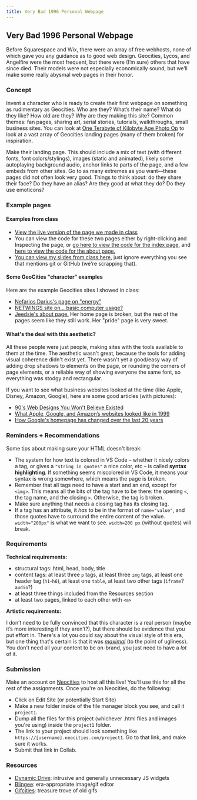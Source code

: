 ```yaml
---
title: Very Bad 1996 Personal Webpage
---
```


## Very Bad 1996 Personal Webpage

Before Squarespace and Wix, there were an array of free webhosts, none of which gave you any guidance as to good web design. Geocities, Lycos, and Angelfire were the most frequent, but there were (I’m sure) others that have since died. Their models were not especially economically sound, but we’ll make some really abysmal web pages in their honor.

### Concept

Invent a character who is ready to create their first webpage on something as rudimentary as Geocities. Who are they? What’s their name? What do they like? How old are they? Why are they making this site? Common themes: fan pages, sharing art, serial stories, tutorials, walkthroughs, small business sites. You can look at [One Terabyte of Kilobyte Age Photo Op](https://oneterabyteofkilobyteage.tumblr.com/) to look at a vast array of Geocities landing pages (many of them broken) for inspiration.

Make their landing page. This should include a mix of text (with different fonts, font colors/stylings), images (static and animated), likely some autoplaying background audio, anchor links to parts of the page, and a few embeds from other sites. Go to as many extremes as you want––these pages did not often look very good. Things to think about: do they share their face? Do they have an alias? Are they good at what they do? Do they use emoticons?

### Example pages

#### Examples from class
* [View the live version of the page we made in class](/artofweb-21/examples/day1/index.html)
* You can view the code for these two pages either by right-clicking and Inspecting the page, or [go here to view the code for the index page](https://github.com/thely/artofweb-21/blob/main/examples/day1/index.html), and [here to view the code for the about page.](https://github.com/thely/artofweb-21/blob/main/examples/day1/about.html)
* [You can view my slides from class here](/artofweb-21/slides/day-1-slides.html), just ignore everything you see that mentions git or GitHub (we're scrapping that).

#### Some GeoCities "character" examples
Here are the example Geocities sites I showed in class:

* [Nefarios Darius's page on "energy"](https://web.archive.org/web/20091022123634/http://geocities.com/nefarious_darius/myenergy.html)
* [NETWINGS site on... basic computer usage?](https://web.archive.org/web/20091027063331/http://geocities.com/netwings.geo/)
* [Jeedsie's about page.](https://web.archive.org/web/20091027104650/http://geocities.com/jeedsie320/bio.html) Her home page is broken, but the rest of the pages seem like they still work. Her "pride" page is very sweet.

#### What's the deal with this aesthetic?
All these people were just people, making sites with the tools available to them at the time. The aesthetic wasn't great, because the tools for adding visual coherence didn't exist yet. There wasn't yet a good/easy way of adding drop shadows to elements on the page, or rounding the corners of page elements, or a reliable way of showing everyone the same font, so everything was stodgy and rectangular.

If you want to see what business websites looked at the time (like Apple, Disney, Amazon, Google), here are some good articles (with pictures): 
* [90's Web Designs You Won't Believe Existed](https://www.justinmind.com/blog/10-90s-websites-designs-you-wont-believe-existed/)
* [What Apple, Google, and Amazon’s websites looked like in 1999](https://mashable.com/article/90s-web-design/) 
* [How Google's homepage has changed over the last 20 years](https://uxdesign.cc/google-how-the-biggest-search-engines-homepage-has-changed-over-the-last-20-years-3b59db931a0d)

### Reminders + Recommendations

Some tips about making sure your HTML doesn't break:

* The system for how text is colored in VS Code – whether it nicely colors a tag, or gives a `"string in quotes"` a nice color, etc – is called **syntax highlighting**. If something seems miscolored in VS Code, it means your syntax is wrong somewhere, which means the page is broken.
* Remember that all tags need to have a start and an end, except for `<img>`. This means all the bits of the tag have to be there: the opening `<`, the tag name, and the closing `>`. Otherwise, the tag is broken.
* Make sure anything that needs a closing tag has its closing tag.
* If a tag has an attribute, it *has* to be in the format of `name="value"`, and those quotes have to surround the entire content of the value. `width="200px"` is what we want to see. `width=200 px` (without quotes) will break.


### Requirements

**Technical requirements:**

* structural tags: html, head, body, title
* content tags: at least three `p` tags, at least three `img` tags, at least one header tag (`h1`-`h6`), at least one `table`, at least two other tags (`iframe`? `audio`?)
* at least three things included from the Resources section
* at least two pages, linked to each other with `<a>`

**Artistic requirements:**

I don’t need to be fully convinced that this character is a real person (maybe it’s more interesting if they aren’t?), but there should be evidence that you put effort in. There's a lot you could say about the visual style of this era, but one thing that's certain is that it was [*maximal*](https://www.toptal.com/designers/ui/maximalist-design) (to the point of ugliness). You don't need all your content to be on-brand, you just need to have a *lot* of it.

### Submission

Make an account on [Neocities](https://neocities.org/) to host all this live! You'll use this for all the rest of the assignments. Once you're on Neocities, do the following:

* Click on Edit Site (or potentially Start Site)
* Make a new folder inside of the file manager block you see, and call it `project1`.
* Dump all the files for this project (whichever .html files and images you're using) inside the `project1` folder.
* The link to your project should look something like `https://[username].neocities.com/project1`. Go to that link, and make sure it works.
* Submit that link in Collab.

### Resources

* [Dynamic Drive](http://dynamicdrive.com/): intrusive and generally unnecessary JS widgets
* [Blingee](http://blingee.com/): era-appropriate image/gif editor
* [Gifcities](https://gifcities.org/): treasure trove of old gifs